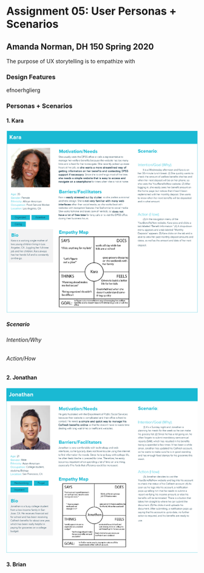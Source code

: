 # Assignment 05: User Personas + Scenarios
## Amanda Norman, DH 150 Spring 2020
The purpose of UX storytelling is to empathize with
### Design Features
efnoerhglierg
### Personas + Scenarios
#### 1. Kara
![kara-persona](https://github.com/amanda-norman/DH150-amandanorman/blob/master/Kara-Persona.png)
##### Scenario
###### Intention/Why
###### Action/How
#### 2. Jonathan
![Jonathan-persona](https://github.com/amanda-norman/DH150-amandanorman/blob/master/Jonathan-Persona.png)
#### 3. Brian

